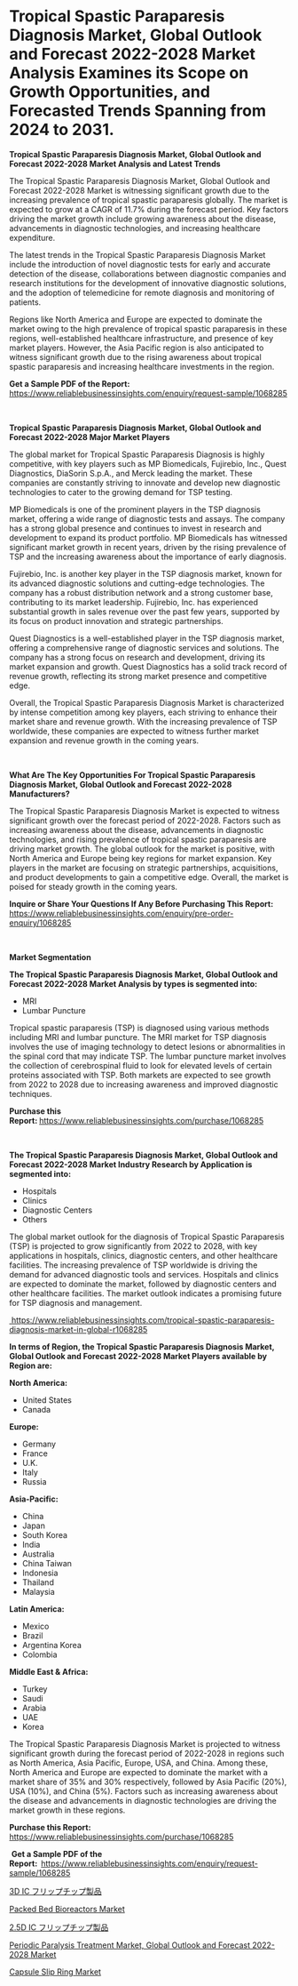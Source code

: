 <p><h1>Tropical Spastic Paraparesis Diagnosis Market, Global Outlook and Forecast 2022-2028 Market Analysis Examines its Scope on Growth Opportunities, and Forecasted Trends Spanning from 2024 to 2031.</h1></p><p><strong>Tropical Spastic Paraparesis Diagnosis Market, Global Outlook and Forecast 2022-2028 Market Analysis and Latest Trends</strong></p>
<p><p>The Tropical Spastic Paraparesis Diagnosis Market, Global Outlook and Forecast 2022-2028 Market is witnessing significant growth due to the increasing prevalence of tropical spastic paraparesis globally. The market is expected to grow at a CAGR of 11.7% during the forecast period. Key factors driving the market growth include growing awareness about the disease, advancements in diagnostic technologies, and increasing healthcare expenditure.</p><p>The latest trends in the Tropical Spastic Paraparesis Diagnosis Market include the introduction of novel diagnostic tests for early and accurate detection of the disease, collaborations between diagnostic companies and research institutions for the development of innovative diagnostic solutions, and the adoption of telemedicine for remote diagnosis and monitoring of patients.</p><p>Regions like North America and Europe are expected to dominate the market owing to the high prevalence of tropical spastic paraparesis in these regions, well-established healthcare infrastructure, and presence of key market players. However, the Asia Pacific region is also anticipated to witness significant growth due to the rising awareness about tropical spastic paraparesis and increasing healthcare investments in the region.</p></p>
<p><strong>Get a Sample PDF of the Report:&nbsp;</strong> <a href="https://www.reliablebusinessinsights.com/enquiry/request-sample/1068285">https://www.reliablebusinessinsights.com/enquiry/request-sample/1068285</a></p>
<p>&nbsp;</p>
<p><strong>Tropical Spastic Paraparesis Diagnosis Market, Global Outlook and Forecast 2022-2028 Major Market Players</strong></p>
<p><p>The global market for Tropical Spastic Paraparesis Diagnosis is highly competitive, with key players such as MP Biomedicals, Fujirebio, Inc., Quest Diagnostics, DiaSorin S.p.A., and Merck leading the market. These companies are constantly striving to innovate and develop new diagnostic technologies to cater to the growing demand for TSP testing.</p><p>MP Biomedicals is one of the prominent players in the TSP diagnosis market, offering a wide range of diagnostic tests and assays. The company has a strong global presence and continues to invest in research and development to expand its product portfolio. MP Biomedicals has witnessed significant market growth in recent years, driven by the rising prevalence of TSP and the increasing awareness about the importance of early diagnosis.</p><p>Fujirebio, Inc. is another key player in the TSP diagnosis market, known for its advanced diagnostic solutions and cutting-edge technologies. The company has a robust distribution network and a strong customer base, contributing to its market leadership. Fujirebio, Inc. has experienced substantial growth in sales revenue over the past few years, supported by its focus on product innovation and strategic partnerships.</p><p>Quest Diagnostics is a well-established player in the TSP diagnosis market, offering a comprehensive range of diagnostic services and solutions. The company has a strong focus on research and development, driving its market expansion and growth. Quest Diagnostics has a solid track record of revenue growth, reflecting its strong market presence and competitive edge.</p><p>Overall, the Tropical Spastic Paraparesis Diagnosis Market is characterized by intense competition among key players, each striving to enhance their market share and revenue growth. With the increasing prevalence of TSP worldwide, these companies are expected to witness further market expansion and revenue growth in the coming years.</p></p>
<p>&nbsp;</p>
<p><strong>What Are The Key Opportunities For Tropical Spastic Paraparesis Diagnosis Market, Global Outlook and Forecast 2022-2028 Manufacturers?</strong></p>
<p><p>The Tropical Spastic Paraparesis Diagnosis Market is expected to witness significant growth over the forecast period of 2022-2028. Factors such as increasing awareness about the disease, advancements in diagnostic technologies, and rising prevalence of tropical spastic paraparesis are driving market growth. The global outlook for the market is positive, with North America and Europe being key regions for market expansion. Key players in the market are focusing on strategic partnerships, acquisitions, and product developments to gain a competitive edge. Overall, the market is poised for steady growth in the coming years.</p></p>
<p><strong>Inquire or Share Your Questions If Any Before Purchasing This Report:</strong> <a href="https://www.reliablebusinessinsights.com/enquiry/pre-order-enquiry/1068285">https://www.reliablebusinessinsights.com/enquiry/pre-order-enquiry/1068285</a></p>
<p>&nbsp;</p>
<p><strong>Market Segmentation</strong></p>
<p><strong>The Tropical Spastic Paraparesis Diagnosis Market, Global Outlook and Forecast 2022-2028 Market Analysis by types is segmented into:</strong></p>
<p><ul><li>MRI</li><li>Lumbar Puncture</li></ul></p>
<p><p>Tropical spastic paraparesis (TSP) is diagnosed using various methods including MRI and lumbar puncture. The MRI market for TSP diagnosis involves the use of imaging technology to detect lesions or abnormalities in the spinal cord that may indicate TSP. The lumbar puncture market involves the collection of cerebrospinal fluid to look for elevated levels of certain proteins associated with TSP. Both markets are expected to see growth from 2022 to 2028 due to increasing awareness and improved diagnostic techniques.</p></p>
<p><strong>Purchase this Report:&nbsp;</strong><a href="https://www.reliablebusinessinsights.com/purchase/1068285">https://www.reliablebusinessinsights.com/purchase/1068285</a></p>
<p>&nbsp;</p>
<p><strong>The Tropical Spastic Paraparesis Diagnosis Market, Global Outlook and Forecast 2022-2028 Market Industry Research by Application is segmented into:</strong></p>
<p><ul><li>Hospitals</li><li>Clinics</li><li>Diagnostic Centers</li><li>Others</li></ul></p>
<p><p>The global market outlook for the diagnosis of Tropical Spastic Paraparesis (TSP) is projected to grow significantly from 2022 to 2028, with key applications in hospitals, clinics, diagnostic centers, and other healthcare facilities. The increasing prevalence of TSP worldwide is driving the demand for advanced diagnostic tools and services. Hospitals and clinics are expected to dominate the market, followed by diagnostic centers and other healthcare facilities. The market outlook indicates a promising future for TSP diagnosis and management.</p></p>
<p><a href="https://www.reliablebusinessinsights.com/tropical-spastic-paraparesis-diagnosis-market-in-global-r1068285">&nbsp;https://www.reliablebusinessinsights.com/tropical-spastic-paraparesis-diagnosis-market-in-global-r1068285</a></p>
<p><strong>In terms of Region, the Tropical Spastic Paraparesis Diagnosis Market, Global Outlook and Forecast 2022-2028 Market Players available by Region are:</strong></p>
<p>
    <p> <strong> North America: </strong>
        <ul>
            <li>United States</li>
            <li>Canada</li>
        </ul>
        </p> 
    <p> <strong> Europe: </strong>
        <ul>
            <li>Germany</li>
            <li>France</li>
            <li>U.K.</li>
            <li>Italy</li>
            <li>Russia</li>
        </ul>
        </p> 
    <p> <strong> Asia-Pacific: </strong>
        <ul>
            <li>China</li>
            <li>Japan</li>
            <li>South Korea</li>
            <li>India</li>
            <li>Australia</li>
            <li>China Taiwan</li>
            <li>Indonesia</li>
            <li>Thailand</li>
            <li>Malaysia</li>
        </ul>
        </p> 
    <p> <strong> Latin America: </strong>
        <ul>
            <li>Mexico</li>
            <li>Brazil</li>
            <li>Argentina Korea</li>
            <li>Colombia</li>
        </ul>
        </p> 
    <p> <strong> Middle East & Africa: </strong>
        <ul>
            <li>Turkey</li>
            <li>Saudi</li>
            <li>Arabia</li>
            <li>UAE</li>
            <li>Korea</li>
        </ul>
    </p>
    </p>
<p><p>The Tropical Spastic Paraparesis Diagnosis Market is projected to witness significant growth during the forecast period of 2022-2028 in regions such as North America, Asia Pacific, Europe, USA, and China. Among these, North America and Europe are expected to dominate the market with a market share of 35% and 30% respectively, followed by Asia Pacific (20%), USA (10%), and China (5%). Factors such as increasing awareness about the disease and advancements in diagnostic technologies are driving the market growth in these regions.</p></p>
<p><strong>Purchase this Report: </strong><a href="https://www.reliablebusinessinsights.com/purchase/1068285">https://www.reliablebusinessinsights.com/purchase/1068285</a></p>
<p>&nbsp;<strong>Get a Sample PDF of the Report:&nbsp;&nbsp;</strong><a href="https://www.reliablebusinessinsights.com/enquiry/request-sample/1068285">https://www.reliablebusinessinsights.com/enquiry/request-sample/1068285</a></p>
<p><strong></strong></p>
<p><p><a href="https://github.com/TysonKub/Market-Research-Report-List-1/blob/main/971752785208.md">3D IC フリップチップ製品</a></p><p><a href="https://www.linkedin.com/pulse/packed-bed-bioreactors-market-insights-cagr-trends-growth-yj3ie">Packed Bed Bioreactors Market</a></p><p><a href="https://github.com/RaeJenkins1952/Market-Research-Report-List-1/blob/main/720842185207.md">2.5D IC フリップチップ製品</a></p><p><a href="https://github.com/Sinjinluong3e0awx2m195k76/Market-Research-Report-List-2/blob/main/periodic-paralysis-treatment-market-global-outlook-and-forecast-2022-2028-market.md">Periodic Paralysis Treatment Market, Global Outlook and Forecast 2022-2028 Market</a></p><p><a href="https://www.linkedin.com/pulse/capsule-slip-ring-market-size-reveals-best-marketing-channels-fbfbe">Capsule Slip Ring Market</a></p></p>